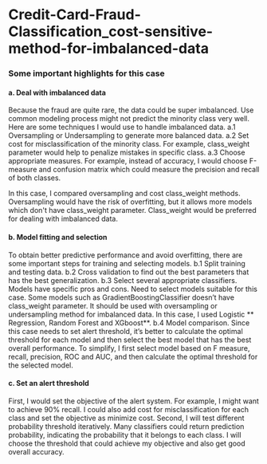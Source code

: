# Credit-Card-Fraud-Classification_cost-sensitive-method-for-imbalanced-data

### Some important highlights for this case

#### a. Deal with imbalanced data

Because the fraud are quite rare, the data could be super imbalanced. Use common modeling process might not predict the minority class very well. Here are some techniques I would use to handle imbalanced data.
a.1 Oversampling or Undersampling to generate more balanced data.
a.2 Set cost for misclassification of the minority class. For example, class_weight parameter would help to
penalize mistakes in specific class.
a.3 Choose appropriate measures. For example, instead of accuracy, I would choose F-measure and
confusion matrix which could measure the precision and recall of both classes.

In this case, I compared oversampling and cost class_weight methods. Oversampling would have the risk of overfitting, but it allows more models which don't have class_weight parameter. Class_weight would be preferred for dealing with imbalanced data.

#### b. Model fitting and selection

To obtain better predictive performance and avoid overfitting, there are some important steps for
training and selecting models.
b.1 Split training and testing data.
b.2 Cross validation to find out the best parameters that has the best generalization.
b.3 Select several appropriate classifiers. Models have specific pros and cons. Need to select models
suitable for this case. Some models such as GradientBoostingClassifier doesn’t have class_weight
parameter. It should be used with oversampling or undersampling method for imbalanced data. In this case, I used Logistic ** Regression, Random Forest and XGboost**. 
b.4 Model comparison. Since this case needs to set alert threshold, it’s better to calculate the
optimal threshold for each model and then select the best model that has the best overall performance.
To simplify, I first select model based on F measure, recall, precision, ROC and AUC, and then calculate the
optimal threshold for the selected model.

#### c. Set an alert threshold

First, I would set the objective of the alert system. For example, I might want to achieve 90% recall. I
could also add cost for misclassification for each class and set the objective as minimize cost.
Second, I will test different probability threshold iteratively. Many classifiers could return prediction
probability, indicating the probability that it belongs to each class. I will choose the threshold that could
achieve my objective and also get good overall accuracy.